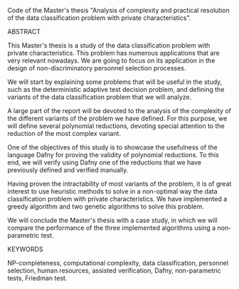 Code of the Master's thesis "Analysis of complexity and practical resolution of the data classification problem with private characteristics".

ABSTRACT

This Master's thesis is a study of the data classification problem with private characteristics. This problem has numerous applications that are very relevant nowadays. We are going to focus on its application in the design of non-discriminatory personnel selection processes.

We will start by explaining some problems that will be useful in the study, such as the deterministic adaptive test decision problem, and defining the variants of the data classification problem that we will analyze.

A large part of the report will be devoted to the analysis of the complexity of the different variants of the problem we have defined. For this purpose, we will define several polynomial reductions, devoting special attention to the reduction of the most complex variant.

One of the objectives of this study is to showcase the usefulness of the language Dafny for proving the validity of polynomial reductions. To this end, we will verify using Dafny one of the reductions that we have previously defined and verified manually.

Having proven the intractability of most variants of the problem, it is of great interest to use heuristic methods to solve in a non-optimal way the data classification problem with private characteristics. We have implemented a greedy algorithm and two genetic algorithms to solve this problem.

We will conclude the Master's thesis with a case study, in which we will compare the performance of the three implemented algorithms using a non-parametric test.

KEYWORDS

NP-completeness, computational complexity, data classification, personnel selection, human resources, assisted verification, Dafny, non-parametric tests, Friedman test.
